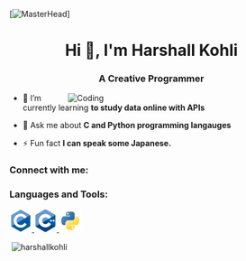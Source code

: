 [![MasterHead](https://static.vecteezy.com/system/resources/previews/005/484/692/original/programming-and-coding-concept-modern-flat-design-for-web-banner-website-element-or-web-template-vector.jpg)]
<h1 align="center">Hi 👋, I'm Harshall Kohli</h1>
<h3 align="center">A Creative Programmer</h3>
<img align="right" alt="Coding" width="400" src="https://t3.ftcdn.net/jpg/06/01/17/18/360_F_601171862_l7yZ0wujj8o2SowiKTUsfLEEx8KunYNd.jpg">

- 🌱 I’m currently learning **to study data online with APIs**

- 💬 Ask me about **C and Python programming langauges**

- ⚡ Fun fact **I can speak some Japanese.**

<h3 align="left">Connect with me:</h3>
<p align="left">
</p>

<h3 align="left">Languages and Tools:</h3>
<p align="left"> <a href="https://www.cprogramming.com/" target="_blank" rel="noreferrer"> <img src="https://raw.githubusercontent.com/devicons/devicon/master/icons/c/c-original.svg" alt="c" width="40" height="40"/> </a> <a href="https://www.w3schools.com/cpp/" target="_blank" rel="noreferrer"> <img src="https://raw.githubusercontent.com/devicons/devicon/master/icons/cplusplus/cplusplus-original.svg" alt="cplusplus" width="40" height="40"/> </a> <a href="https://www.python.org" target="_blank" rel="noreferrer"> <img src="https://raw.githubusercontent.com/devicons/devicon/master/icons/python/python-original.svg" alt="python" width="40" height="40"/> </a> </p>

<p>&nbsp;<img align="center" src="https://github-readme-stats.vercel.app/api?username=harshallkohli&show_icons=true&locale=en" alt="harshallkohli" /></p>
